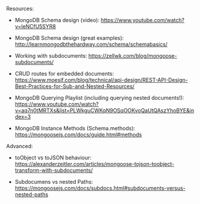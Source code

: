 Resources:

- MongoDB Schema design (video):
https://www.youtube.com/watch?v=leNCfU5SYR8

- MongoDB Schema design (great examples):
http://learnmongodbthehardway.com/schema/schemabasics/

- Working with subdocuments:
https://zellwk.com/blog/mongoose-subdocuments/

- CRUD routes for embedded documents: 
https://www.moesif.com/blog/technical/api-design/REST-API-Design-Best-Practices-for-Sub-and-Nested-Resources/


- MongoDB Querying Playlist (including querying nested documents!):
https://www.youtube.com/watch?v=aq7n0tMRTXs&list=PLWkguCWKqN9OSqOOKvoQaUtQAszYhoBYE&index=3


- MongoDB Instance Methods (Schema.methods):
https://mongoosejs.com/docs/guide.html#methods


Advanced:

- toObject vs toJSON behaviour:
https://alexanderzeitler.com/articles/mongoose-tojson-toobject-transform-with-subdocuments/

- Subdocumens vs nested Paths:
https://mongoosejs.com/docs/subdocs.html#subdocuments-versus-nested-paths